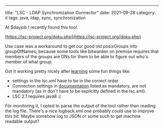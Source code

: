 ---
title: "LSC  - LDAP Synchronization Connector"
date: 2021-09-28
category: it
tags: java, ldap, sync, synchronization

At $dayjob I recently found this tool.

[https://lsc-project.org/doku.php](https://lsc-project.org/doku.php)

Use case was a workaround to get our good old posixGroups into groupOfNames; because some tools like bitwarden on premise requires that members of the groups are DNs for them to be able to figure out who's member of what group.

Got it working pretty nicely after [learning](https://lsc-project.org/documentation/tutorial/synchronizeposixgroupstogroupofnames) some fun things like:

- settings in the lsc.xml have to be in the correct order
- Connection settings in [documentation](https://lsc-project.org/documentation/2.0/configuration/connections/ldap) listed as mandatory, are not mandatory (as in don't have to be explicitly defined in the lsc.xml).
- LSC 2.1 requires java8 :(

För monitoring it, I opted to parse the output of the tool rather than reading the log file. There's a nice logback.xml one probably could use to improve this bit. Maybe somehow log to JSON or some such to get machine readable output?
